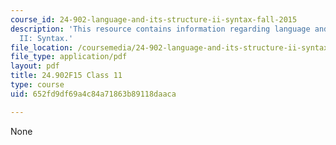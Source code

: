 ```yaml
---
course_id: 24-902-language-and-its-structure-ii-syntax-fall-2015
description: 'This resource contains information regarding language and its structure
  II: Syntax.'
file_location: /coursemedia/24-902-language-and-its-structure-ii-syntax-fall-2015/652fd9df69a4c84a71863b89118daaca_MIT24_902F15_Class11.pdf
file_type: application/pdf
layout: pdf
title: 24.902F15 Class 11
type: course
uid: 652fd9df69a4c84a71863b89118daaca

---
```

None